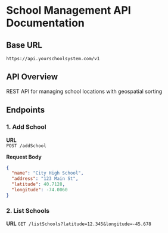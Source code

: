 # School Management API Documentation

## Base URL

`https://api.yourschoolsystem.com/v1`

## API Overview

REST API for managing school locations with geospatial sorting


## Endpoints

### 1. Add School

**URL**  
`POST /addSchool`

**Request Body**

```json
{
  "name": "City High School",
  "address": "123 Main St",
  "latitude": 40.7128,
  "longitude": -74.0060
}
```

### 2. List Schools

**URL**
`GET /listSchools?latitude=12.345&longitude=-45.678`
